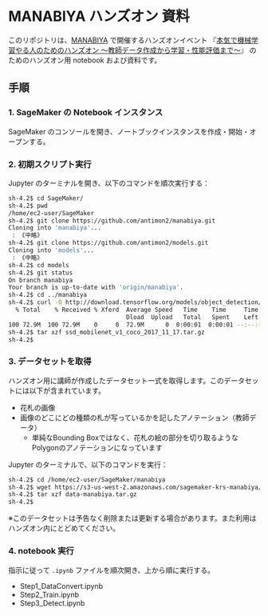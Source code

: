 MANABIYA ハンズオン 資料
========

このリポジトリは、[MANABIYA](https://manabiya.tech/) で開催するハンズオンイベント
『[本気で機械学習やる人のためのハンズオン ～教師データ作成から学習・性能評価まで～](https://twitter.com/MANABIYA_tech/status/973078689540923392)』
のためのハンズオン用 notebook および資料です。

手順
---------------

### 1. SageMaker の Notebook インスタンス

SageMaker のコンソールを開き、ノートブックインスタンスを作成・開始・オープンする。 

### 2. 初期スクリプト実行

Jupyter のターミナルを開き、以下のコマンドを順次実行する：

```sh
sh-4.2$ cd SageMaker/
sh-4.2$ pwd
/home/ec2-user/SageMaker
sh-4.2$ git clone https://github.com/antimon2/manabiya.git
Cloning into 'manabiya'...
 : 《中略》
sh-4.2$ git clone https://github.com/antimon2/models.git
Cloning into 'models'...
 : 《中略》
sh-4.2$ cd models
sh-4.2$ git status
On branch manabiya
Your branch is up-to-date with 'origin/manabiya'.
sh-4.2$ cd ../manabiya
sh-4.2$ curl -O http://download.tensorflow.org/models/object_detection/ssd_mobilenet_v1_coco_2017_11_17.tar.gz
  % Total    % Received % Xferd  Average Speed   Time    Time     Time  Current
                                 Dload  Upload   Total   Spent    Left  Speed
100 72.9M  100 72.9M    0     0  72.9M      0  0:00:01  0:00:01 --:--:-- 41.9M
sh-4.2$ tar xzf ssd_mobilenet_v1_coco_2017_11_17.tar.gz
sh-4.2$ 
```

### 3. データセットを取得

ハンズオン用に講師が作成したデータセット一式を取得します。このデータセットには以下が含まれています。

* 花札の画像
* 画像のどこにどの種類の札が写っているかを記したアノテーション（教師データ）
    * 単純なBounding Boxではなく、花札の絵の部分を切り取るようなPolygonのアノテーションになっています
    
Jupyter のターミナルで、以下のコマンドを実行：

```sh
sh-4.2$ cd /home/ec2-user/SageMaker/manabiya
sh-4.2$ wget https://s3-us-west-2.amazonaws.com/sagemaker-krs-manabiya/data-manabiya.tar.gz
sh-4.2$ tar xzf data-manabiya.tar.gz
sh-4.2$ 
```

※このデータセットは予告なく削除または更新する場合があります。また利用はハンズオン内にとどめてください。


### 4. notebook 実行

指示に従って `.ipynb` ファイルを順次開き、上から順に実行する。

+ Step1_DataConvert.ipynb
+ Step2_Train.ipynb
+ Step3_Detect.ipynb

